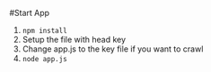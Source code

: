 #Start App
1. `npm install`
2. Setup the file with head key
3. Change app.js to the key file if you want to crawl
4. `node app.js`

